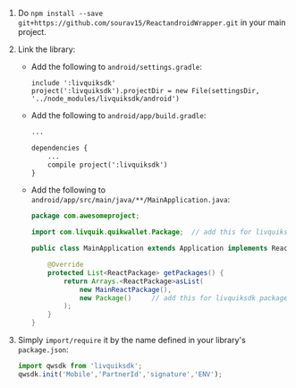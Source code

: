 1. Do `npm install --save git+https://github.com/sourav15/ReactandroidWrapper.git` in your main project.
2. Link the library:
    * Add the following to `android/settings.gradle`:
        ```
        include ':livquiksdk'
        project(':livquiksdk').projectDir = new File(settingsDir, '../node_modules/livquiksdk/android')
        ```

    * Add the following to `android/app/build.gradle`:
        ```xml
        ...

        dependencies {
            ...
            compile project(':livquiksdk')
        }
        ```
    * Add the following to `android/app/src/main/java/**/MainApplication.java`:
        ```java
        package com.awesomeproject;

        import com.livquik.quikwallet.Package;  // add this for livquiksdk package

        public class MainApplication extends Application implements ReactApplication {

            @Override
            protected List<ReactPackage> getPackages() {
                return Arrays.<ReactPackage>asList(
                    new MainReactPackage(),
                    new Package()     // add this for livquiksdk package
                );
            }
        }
        ```
3. Simply `import/require` it by the name defined in your library's `package.json`:

    ```javascript
    import qwsdk from 'livquiksdk';
    qwsdk.init('Mobile','PartnerId','signature','ENV');
    ```
